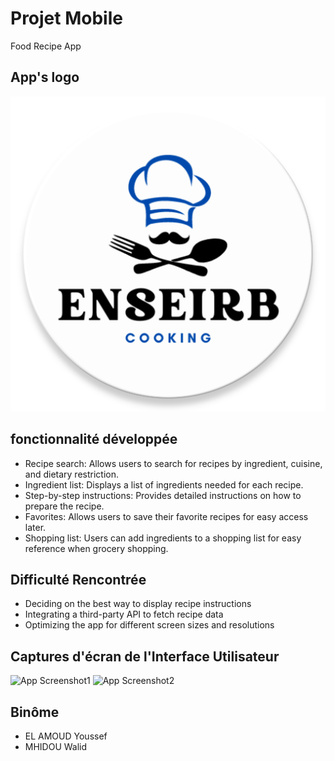 # Projet Mobile
Food Recipe App

## App's logo
![App Logo](Screenshots/logo.png)

## fonctionnalité développée 
- Recipe search: Allows users to search for recipes by ingredient, cuisine, and dietary restriction.
- Ingredient list: Displays a list of ingredients needed for each recipe.
- Step-by-step instructions: Provides detailed instructions on how to prepare the recipe.
- Favorites: Allows users to save their favorite recipes for easy access later.
- Shopping list: Users can add ingredients to a shopping list for easy reference when grocery shopping.

## Difficulté Rencontrée
- Deciding on the best way to display recipe instructions
- Integrating a third-party API to fetch recipe data
- Optimizing the app for different screen sizes and resolutions

## Captures d'écran de l'Interface Utilisateur 
![App Screenshot1](Screenshots/login.png)
![App Screenshot2](screenshot2.png)

## Binôme
- EL AMOUD Youssef
- MHIDOU Walid